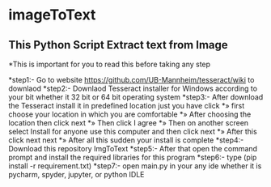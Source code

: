 # imageToText
## This Python Script Extract text from Image

*This is important for you to read this before taking any step

*step1:- Go to website https://github.com/UB-Mannheim/tesseract/wiki to downlaod
*step2:- Downlaod Tesseract installer for Windows according to your bit whether it 32 bit or 64 bit operating system
*step3:- After download the Tesseract install it in predefined location just you have click
        *» first  choose your location in which you are comfortable
        *» After choosing the location then click next
        *» Then click I agree
        *» Then on another screen select Install for anyone use this computer and then click next
        *» After this click next next 
        *» After all this sudden your install is complete
*step4:- Download this repository ImgToText
*step5:- After that open the command prompt and install the required libraries for this program
*step6:- type (pip install -r requirement.txt)
*step7:- open main.py in your any ide whether it is pycharm, spyder, jupyter, or python IDLE
